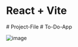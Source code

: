 # React + Vite
#   P r o j e c t - F i l e 
#   T o - D o - A p p 


<img src="https://github.com/user-attachments/assets/096b8dbb-8727-4529-9576-67a66405014d" alt="image">
 
 
